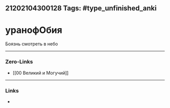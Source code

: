 21202104300128
Tags: #type_unfinished_anki 
---
# уранофОбия

Боязнь смотреть в небо

---
### Zero-Links
- [[00 Великий и Могучий]]
---
### Links
-